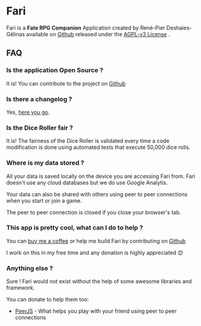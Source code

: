 # Fari

Fari is a <b>Fate RPG Companion</b> Application created by René-Pier Deshaies-Gélinas available on [Github](https://github.com/fariapp/fari) released under the [AGPL-v3 License](https://choosealicense.com/licenses/agpl-3.0/) .

## FAQ

### Is the application Open Source ?

It is! You can contribute to the project on [Github](https://github.com/fariapp/fari)

### Is there a changelog ?

Yes, [here you go](/changelog).

### Is the Dice Roller fair ?

It is! The fairness of the Dice Roller is validated every time a code modification is done using automated tests that execute 50,000 dice rolls.

### Where is my data stored ?

All your data is saved locally on the device you are accessing Fari from.
Fari doesn't use any cloud databases but we do use Google Analytis.

Your data can also be shared with others using peer to peer connections when you start or join a game.

The peer to peer connection is closed if you close your browser's tab.

### This app is pretty cool, what can I do to help ?

You can [buy me a coffee](https://ko-fi.com/rpdeshaies) or help me build Fari by contributing on [Github](https://github.com/fariapp/fari)

I work on this in my free time and any donation is highly appreciated 😊

### Anything else ?

Sure ! Fari would not exist without the help of some awesome libraries and framework.

You can donate to help them too:

- [PeerJS](https://opencollective.com/peer) - What helps you play with your friend using peer to peer connections
